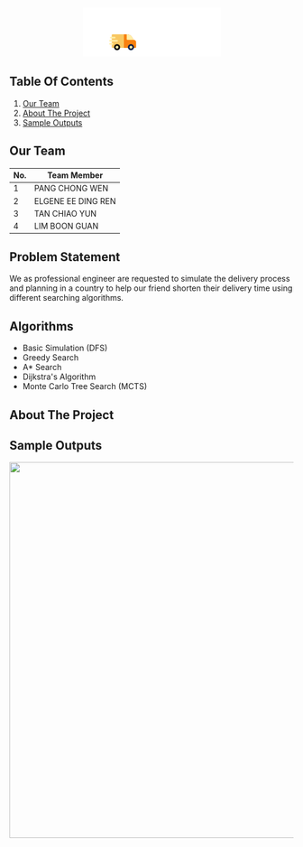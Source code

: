 <!-- PROJECT LOGO -->
<br />
<p align="center">
    <img src="src/res/logoTitle.png" alt="Logo" >
</p>

<!--TABLE OF CONTENTS-->
## Table Of Contents
  1. [Our Team](#our-team)
  2. [About The Project](#about-the-project)
  3. [Sample Outputs](#sample-outputs)


<!--OUR TEAM-->
## Our Team
No. | Team Member
--- | --- | 
1 | PANG CHONG WEN
2 | ELGENE EE DING REN
3 | TAN CHIAO YUN
4 | LIM BOON GUAN

## Problem Statement
We as professional engineer are requested to simulate the delivery process and planning in a country to help our friend shorten their delivery time using different searching algorithms.

## Algorithms
- Basic Simulation (DFS)
- Greedy Search
- A* Search
- Dijkstra's Algorithm
- Monte Carlo Tree Search (MCTS)


<!--ABOUT THE PROJECT-->
## About The Project




## Sample Outputs
<img src="src/res/demo.gif" width="800" height="665.82" />

